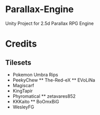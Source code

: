 # Parallax-Engine
Unity Project for 2.5d Parallax RPG Engine

# Credits
## Tilesets
* Pokemon Umbra Rips
* PeekyChew
** The-Red-eX
** EVoLiNa
* Magiscarf
* KingTapir
* Phyromatical
** zetavares852
* KKKaito
** BoOmxBiG
* WesleyFG